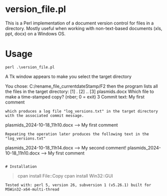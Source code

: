# version_file.pl
This is a Perl implementation of a document version control for files in a directory.
Mostly useful when working with non-text-based documents (xls, ppt, docx) on a Windows OS.

# Usage
 ```
 perl .\version_file.pl
 ```
A Tk window appears to make you select the target directory 

You chose: C:/rename_file_currentdateStamp/F2
then the program lists all the files in the target directory: 
[1] .
[2] ..
[3] plasmids.docx
Which file to make a time-stamped copy? (nber; 0 = exit)
3
Commit text: My first comment
```
which produces a log file "log_versions.txt" in the target directory with the associated commit message.
```
plasmids_2024-10-18_11h10.docx --> My first comment
```
Repeating the operation later produces the following text in the "log_versions.txt"

```
plasmids_2024-10-18_11h14.docx --> My second comment!
plasmids_2024-10-18_11h10.docx --> My first comment
```

# Installation
 ```
>cpan install File::Copy
>cpan install Win32::GUI
 ```
Tested with: perl 5, version 26, subversion 1 (v5.26.1) built for MSWin32-x64-multi-thread
